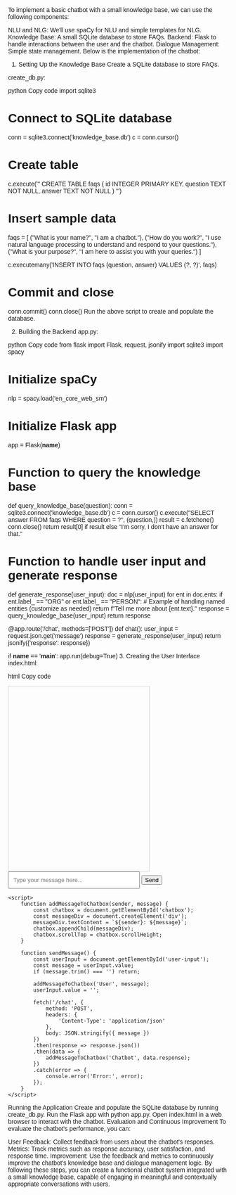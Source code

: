 To implement a basic chatbot with a small knowledge base, we can use the following components:

NLU and NLG: We'll use spaCy for NLU and simple templates for NLG.
Knowledge Base: A small SQLite database to store FAQs.
Backend: Flask to handle interactions between the user and the chatbot.
Dialogue Management: Simple state management.
Below is the implementation of the chatbot:

1. Setting Up the Knowledge Base
Create a SQLite database to store FAQs.

create_db.py:

python
Copy code
import sqlite3

# Connect to SQLite database
conn = sqlite3.connect('knowledge_base.db')
c = conn.cursor()

# Create table
c.execute('''
CREATE TABLE faqs (
    id INTEGER PRIMARY KEY,
    question TEXT NOT NULL,
    answer TEXT NOT NULL
)
''')

# Insert sample data
faqs = [
    ("What is your name?", "I am a chatbot."),
    ("How do you work?", "I use natural language processing to understand and respond to your questions."),
    ("What is your purpose?", "I am here to assist you with your queries.")
]

c.executemany('INSERT INTO faqs (question, answer) VALUES (?, ?)', faqs)

# Commit and close
conn.commit()
conn.close()
Run the above script to create and populate the database.

2. Building the Backend
app.py:

python
Copy code
from flask import Flask, request, jsonify
import sqlite3
import spacy

# Initialize spaCy
nlp = spacy.load('en_core_web_sm')

# Initialize Flask app
app = Flask(__name__)

# Function to query the knowledge base
def query_knowledge_base(question):
    conn = sqlite3.connect('knowledge_base.db')
    c = conn.cursor()
    c.execute("SELECT answer FROM faqs WHERE question = ?", (question,))
    result = c.fetchone()
    conn.close()
    return result[0] if result else "I'm sorry, I don't have an answer for that."

# Function to handle user input and generate response
def generate_response(user_input):
    doc = nlp(user_input)
    for ent in doc.ents:
        if ent.label_ == "ORG" or ent.label_ == "PERSON":
            # Example of handling named entities (customize as needed)
            return f"Tell me more about {ent.text}."
    response = query_knowledge_base(user_input)
    return response

@app.route('/chat', methods=['POST'])
def chat():
    user_input = request.json.get('message')
    response = generate_response(user_input)
    return jsonify({'response': response})

if __name__ == '__main__':
    app.run(debug=True)
3. Creating the User Interface
index.html:

html
Copy code
<!DOCTYPE html>
<html lang="en">
<head>
    <meta charset="UTF-8">
    <meta name="viewport" content="width=device-width, initial-scale=1.0">
    <title>Chatbot</title>
    <style>
        body { font-family: Arial, sans-serif; }
        #chatbox { width: 300px; height: 400px; border: 1px solid #ccc; padding: 10px; overflow-y: scroll; }
        #user-input { width: 300px; padding: 10px; }
    </style>
</head>
<body>
    <div id="chatbox"></div>
    <input type="text" id="user-input" placeholder="Type your message here...">
    <button onclick="sendMessage()">Send</button>

    <script>
        function addMessageToChatbox(sender, message) {
            const chatbox = document.getElementById('chatbox');
            const messageDiv = document.createElement('div');
            messageDiv.textContent = `${sender}: ${message}`;
            chatbox.appendChild(messageDiv);
            chatbox.scrollTop = chatbox.scrollHeight;
        }

        function sendMessage() {
            const userInput = document.getElementById('user-input');
            const message = userInput.value;
            if (message.trim() === '') return;
            
            addMessageToChatbox('User', message);
            userInput.value = '';

            fetch('/chat', {
                method: 'POST',
                headers: {
                    'Content-Type': 'application/json'
                },
                body: JSON.stringify({ message })
            })
            .then(response => response.json())
            .then(data => {
                addMessageToChatbox('Chatbot', data.response);
            })
            .catch(error => {
                console.error('Error:', error);
            });
        }
    </script>
</body>
</html>
Running the Application
Create and populate the SQLite database by running create_db.py.
Run the Flask app with python app.py.
Open index.html in a web browser to interact with the chatbot.
Evaluation and Continuous Improvement
To evaluate the chatbot's performance, you can:

User Feedback: Collect feedback from users about the chatbot's responses.
Metrics: Track metrics such as response accuracy, user satisfaction, and response time.
Improvement: Use the feedback and metrics to continuously improve the chatbot's knowledge base and dialogue management logic.
By following these steps, you can create a functional chatbot system integrated with a small knowledge base, capable of engaging in meaningful and contextually appropriate conversations with users.
